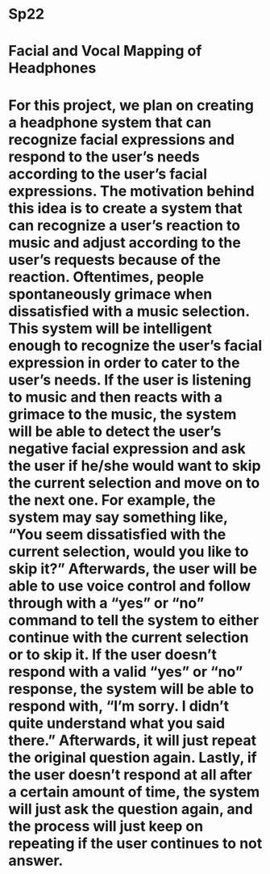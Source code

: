 # Sp22
# Facial and Vocal Mapping of Headphones
# For this project, we plan on creating a headphone system that can recognize facial expressions and respond to the user’s needs according to the user’s facial expressions. The motivation behind this idea is to create a system that can recognize a user’s reaction to music and adjust according to the user’s requests because of the reaction. Oftentimes, people spontaneously grimace when dissatisfied with a music selection. This system will be intelligent enough to recognize the user’s facial expression in order to cater to the user’s needs. If the user is listening to music and then reacts with a grimace to the music, the system will be able to detect the user’s negative facial expression and ask the user if he/she would want to skip the current selection and move on to the next one. For example, the system may say something like, “You seem dissatisfied with the current selection, would you like to skip it?” Afterwards, the user will be able to use voice control and follow through with a “yes” or “no” command to tell the system to either continue with the current selection or to skip it. If the user doesn’t respond with a valid “yes” or “no” response, the system will be able to respond with, “I’m sorry. I didn’t quite understand what you said there.” Afterwards, it will just repeat the original question again. Lastly, if the user doesn’t respond at all after a certain amount of time, the system will just ask the question again, and the process will just keep on repeating if the user continues to not answer.
